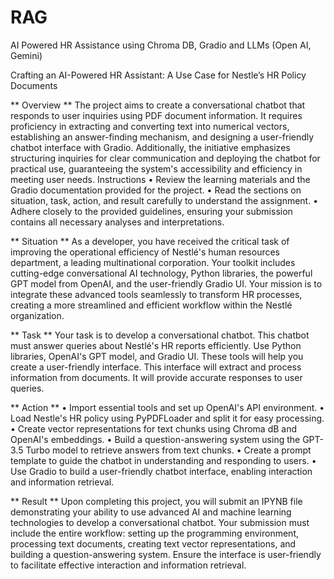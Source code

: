 # RAG
AI Powered HR Assistance using Chroma DB, Gradio and LLMs (Open AI, Gemini)

Crafting an AI-Powered HR Assistant: A Use Case for Nestle’s HR Policy Documents

**
Overview
**
The project aims to create a conversational chatbot that responds to user inquiries using PDF document information. It requires proficiency in extracting and converting text into numerical vectors, establishing an answer-finding mechanism, and designing a user-friendly chatbot interface with Gradio. Additionally, the initiative emphasizes structuring inquiries for clear communication and deploying the chatbot for practical use, guaranteeing the system's accessibility and efficiency in meeting user needs.
Instructions
•	Review the learning materials and the Gradio documentation provided for the project.
•	Read the sections on situation, task, action, and result carefully to understand the assignment.
•	Adhere closely to the provided guidelines, ensuring your submission contains all necessary analyses and interpretations.

**
Situation
**
As a developer, you have received the critical task of improving the operational efficiency of Nestlé's human resources department, a leading multinational corporation. Your toolkit includes cutting-edge conversational AI technology, Python libraries, the powerful GPT model from OpenAI, and the user-friendly Gradio UI. Your mission is to integrate these advanced tools seamlessly to transform HR processes, creating a more streamlined and efficient workflow within the Nestlé organization.

**
Task
**
Your task is to develop a conversational chatbot. This chatbot must answer queries about Nestlé's HR reports efficiently. Use Python libraries, OpenAI's GPT model, and Gradio UI. These tools will help you create a user-friendly interface. This interface will extract and process information from documents. It will provide accurate responses to user queries.


**
Action
**
•	Import essential tools and set up OpenAI's API environment.
•	Load Nestle's HR policy using PyPDFLoader and split it for easy processing.
•	Create vector representations for text chunks using Chroma dB and OpenAI's embeddings.
•	Build a question-answering system using the GPT-3.5 Turbo model to retrieve answers from text chunks.
•	Create a prompt template to guide the chatbot in understanding and responding to users.
•	Use Gradio to build a user-friendly chatbot interface, enabling interaction and information retrieval.

**
Result 
**
Upon completing this project, you will submit an IPYNB file demonstrating your ability to use advanced AI and machine learning technologies to develop a conversational chatbot. Your submission must include the entire workflow: setting up the programming environment, processing text documents, creating text vector representations, and building a question-answering system. Ensure the interface is user-friendly to facilitate effective interaction and information retrieval. 

